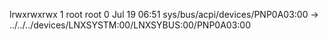 lrwxrwxrwx 1 root root 0 Jul 19 06:51 sys/bus/acpi/devices/PNP0A03:00 -> ../../../devices/LNXSYSTM:00/LNXSYBUS:00/PNP0A03:00
